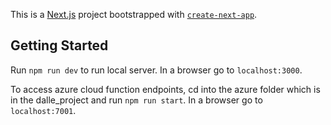 This is a [Next.js](https://nextjs.org/) project bootstrapped with [`create-next-app`](https://github.com/vercel/next.js/tree/canary/packages/create-next-app).

## Getting Started

Run `npm run dev` to run local server. In a browser go to `localhost:3000`.

To access azure cloud function endpoints, cd into the azure folder which is in the dalle_project and run `npm run start`. In a browser go to `localhost:7001`.
